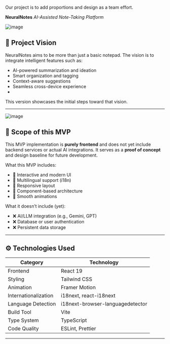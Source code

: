 Our project is to add proportions and design as a team effort.

**NeuralNotes**
*AI-Assisted Note-Taking Platform*

![image](https://github.com/user-attachments/assets/3e8f05d5-9f20-493f-8487-05b8e0577829)

## 🚀 Project Vision

NeuralNotes aims to be more than just a basic notepad. The vision is to integrate intelligent features such as:

- AI-powered summarization and ideation
- Smart organization and tagging
- Context-aware suggestions
- Seamless cross-device experience
- 
This version showcases the initial steps toward that vision.

---
![image](https://github.com/user-attachments/assets/535c9458-378c-4ec8-90a2-ade248d42e47)



## 🎯 Scope of this MVP

This MVP implementation is **purely frontend** and does not yet include backend services or actual AI integrations. It serves as a **proof of concept** and design baseline for future development.

What this MVP includes:

- 🔸 Interactive and modern UI
- 🔸 Multilingual support (i18n)
- 🔸 Responsive layout
- 🔸 Component-based architecture
- 🔸 Smooth animations

What it doesn’t include (yet):

- ❌ AI/LLM integration (e.g., Gemini, GPT)
- ❌ Database or user authentication
- ❌ Persistent data storage

---

## ⚙️ Technologies Used

| Category       | Technology                      |
|----------------|----------------------------------|
| Frontend       | React 19                         |
| Styling        | Tailwind CSS                     |
| Animation      | Framer Motion                    |
| Internationalization | i18next, react-i18next     |
| Language Detection | i18next-browser-languagedetector |
| Build Tool     | Vite                             |
| Type System    | TypeScript                       |
| Code Quality   | ESLint, Prettier                 |

---
